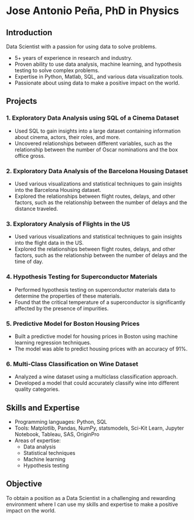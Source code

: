 # Jose Antonio Peña, PhD in Physics

## Introduction
Data Scientist with a passion for using data to solve problems.

  - 5+ years of experience in research and industry.
  - Proven ability to use data analysis, machine learning, and hypothesis testing to solve complex problems.
- Expertise in Python, Matlab, SQL, and various data visualization tools.
-  Passionate about using data to make a positive impact on the world.


## Projects

### 1. Exploratory Data Analysis using SQL of a Cinema Dataset

- Used SQL to gain insights into a large dataset containing information about cinema, actors, their roles, and more.
- Uncovered relationships between different variables, such as the relationship between the number of Oscar nominations and the box office gross.


### 2. Exploratory Data Analysis of the Barcelona Housing Dataset

- Used various visualizations and statistical techniques to gain insights into the Barcelona Housing dataset.
- Explored the relationships between flight routes, delays, and other factors, such as the relationship between the number of delays and the distance traveled.


### 3. Exploratory Analysis of Flights in the US

- Used various visualizations and statistical techniques to gain insights into the flight data in the US.
- Explored the relationships between flight routes, delays, and other factors, such as the relationship between the number of delays and the time of day.

### 4. Hypothesis Testing for Superconductor Materials
- Performed hypothesis testing on superconductor materials data to determine the properties of these materials.
- Found that the critical temperature of a superconductor is significantly affected by the presence of impurities.

### 5. Predictive Model for Boston Housing Prices
- Built a predictive model for housing prices in Boston using machine learning regression techniques.
- The model was able to predict housing prices with an accuracy of 91%.

### 6. Multi-Class Classification on Wine Dataset
- Analyzed a wine dataset using a multiclass classification approach.
- Developed a model that could accurately classify wine into different quality categories.

## Skills and Expertise
- Programming languages: Python, SQL
- Tools: Matplotlib, Pandas, NumPy, statsmodels, Sci-Kit Learn, Jupyter Notebook, Tableau, SAS, OriginPro 
- Areas of expertise:
    - Data analysis
    - Statistical techniques
    - Machine learning
    - Hypothesis testing


## Objective

To obtain a position as a Data Scientist in a challenging and rewarding environment where I can use my skills and expertise to make a positive impact on the world.
